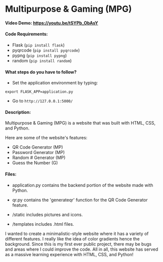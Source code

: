 # Multipurpose & Gaming (MPG)
#### Video Demo:  <https://youtu.be/tSYPb_ObAsY>
#### Code Requirements:
- Flask (`pip install flask`)
- pyqrcode (`pip install pyqrcode`)
- pypng (`pip install pypng`)
- random (`pip install random`)

#### What steps do you have to follow?
- Set the application environment by typing:
```
export FLASK_APP=application.py
```
- Go to `http://127.0.0.1:5000/`

#### Description:
Multipurpose & Gaming (MPG) is a website that was built with HTML, CSS, and Python. 

Here are some of the website's features:
- QR Code Generator (MP)
- Password Generator (MP)
- Random # Generator (MP)
- Guess the Number (G)

#### Files:

- application.py contains the backend portion of the website made with Python.
- qr.py contains the 'generateqr' function for the QR Code Generator feature.

- /static includes pictures and icons.
- /templates includes .html files.

I wanted to create a minimalistic-style website where it has a variety of different features. I really like the idea of color gradients hence the background. Since this is my first ever public project, there may be bugs and areas where I could improve the code. All in all, this website has served as a massive learning experience with HTML, CSS, and Python!
